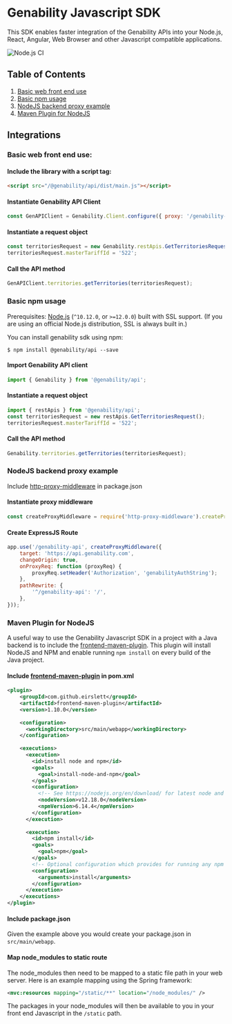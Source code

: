 # Genability Javascript SDK

This SDK enables faster integration of the Genability APIs into your Node.js, React, Angular, Web Browser and other Javascript compatible applications.

![Node.js CI](https://github.com/Genability/genability-js/workflows/Node.js%20CI/badge.svg)

## Table of Contents

1. [Basic web front end use](#web-frontend-use)
2. [Basic npm usage](#npm-use)
3. [NodeJS backend proxy example](#backend-proxy)
4. [Maven Plugin for NodeJS](#maven-plugin)


## Integrations
### <a name="web-frontend-use"></a>Basic web front end use:

#### Include the library with a script tag:
~~~html
<script src="/@genability/api/dist/main.js"></script>
~~~

#### Instantiate Genability API Client
~~~javascript
const GenAPIClient = Genability.Client.configure({ proxy: '/genability-api' });
~~~

#### Instantiate a request object
~~~javascript
const territoriesRequest = new Genability.restApis.GetTerritoriesRequest();
territoriesRequest.masterTariffId = '522';
~~~

#### Call the API method
~~~javascript
GenAPIClient.territories.getTerritories(territoriesRequest);
~~~

### <a name="npm-use"></a>Basic npm usage
Prerequisites: [Node.js](https://nodejs.org/) (`^10.12.0`, or `>=12.0.0`) built with SSL support. (If you are using an official Node.js distribution, SSL is always built in.)

You can install genability sdk using npm:

```
$ npm install @genability/api --save
```

#### Import Genability API client
~~~javascript
import { Genability } from '@genability/api';
~~~

#### Instantiate a request object
~~~javascript
import { restApis } from '@genability/api';
const territoriesRequest = new restApis.GetTerritoriesRequest();
territoriesRequest.masterTariffId = '522';
~~~

#### Call the API method
~~~javascript
Genability.territories.getTerritories(territoriesRequest);
~~~

### <a name="backend-proxy"></a>NodeJS backend proxy example
Include [http-proxy-middleware](https://www.npmjs.com/package/http-proxy-middleware) in package.json

#### Instantiate proxy middleware
~~~javascript
const createProxyMiddleware = require('http-proxy-middleware').createProxyMiddleware;
~~~

#### Create ExpressJS Route
~~~javascript
app.use('/genability-api', createProxyMiddleware({
    target: 'https://api.genability.com',
    changeOrigin: true,
    onProxyReq: function (proxyReq) {
        proxyReq.setHeader('Authorization', 'genabilityAuthString');
    },
    pathRewrite: {
        '^/genability-api': '/',
    },
}));
~~~

### <a name="maven-plugin"></a>Maven Plugin for NodeJS
A useful way to use the Genability Javascript SDK in a project with a Java backend is to include
the [frontend-maven-plugin](https://github.com/eirslett/frontend-maven-plugin). This plugin will install NodeJS and NPM
and enable running `npm install` on every build of the Java project. 

#### Include [frontend-maven-plugin](https://github.com/eirslett/frontend-maven-plugin) in pom.xml
~~~xml
<plugin>
    <groupId>com.github.eirslett</groupId>
    <artifactId>frontend-maven-plugin</artifactId>
    <version>1.10.0</version>
    
    <configuration>
      <workingDirectory>src/main/webapp</workingDirectory>
    </configuration>
    
    <executions>
      <execution>
        <id>install node and npm</id>
        <goals>
          <goal>install-node-and-npm</goal>
        </goals>
        <configuration>
          <!-- See https://nodejs.org/en/download/ for latest node and npm (lts) versions -->
          <nodeVersion>v12.18.0</nodeVersion>
          <npmVersion>6.14.4</npmVersion>
        </configuration>
      </execution>
    
      <execution>
        <id>npm install</id>
        <goals>
          <goal>npm</goal>
        </goals>
        <!-- Optional configuration which provides for running any npm command -->
        <configuration>
          <arguments>install</arguments>
        </configuration>
      </execution>
    </executions>
</plugin>
~~~

#### Include package.json
Given the example above you would create your package.json in `src/main/webapp`.

#### Map node_modules to static route
The node_modules then need to be mapped to a static file path in your web server.
Here is an example mapping using the Spring framework:
~~~xml
<mvc:resources mapping="/static/**" location="/node_modules/" />
~~~
The packages in your node_modules will then be available to you in your front end Javascript in the `/static` path.
